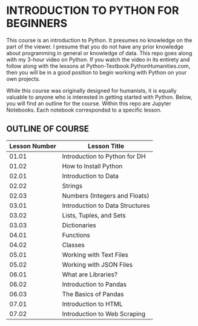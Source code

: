 # INTRODUCTION TO PYTHON FOR BEGINNERS
This course is an introduction to Python. It presumes no knowledge on the part of the viewer. I presume that you do not have any prior knowledge about programming in general or knowledge of data. This repo goes along with my 3-hour video on Python. If you watch the video in its entirety and follow along with the lessons at Python-Textbook.PythonHumanities.com, then you will be in a good position to begin working with Python on your own projects.

While this course was originally designed for humanists, it is equally valuable to anyone who is interested in getting started with Python. Below, you will find an outline for the course. Within this repo are Jupyter Notebooks. Each notebook correspondsd to a specific lesson.

## OUTLINE OF COURSE

| Lesson Number      | Lesson Title |
| ----------- | ----------- |
|01.01 |Introduction to Python for DH|
|01.02 |How to Install Python |
|02.01 |Introduction to Data |
|02.02 |Strings |
|02.03 |Numbers (Integers and Floats) |
|03.01 |Introduction to Data Structures |
|03.02 |Lists, Tuples, and Sets |
|03.03 |Dictionaries |
|04.01 |Functions |
|04.02 |Classes |
|05.01 |Working with Text Files |
|05.02 |Working with JSON Files |
|06.01 |What are Libraries? |
|06.02 |Introduction to Pandas |
|06.03 |The Basics of Pandas |
|07.01 |Introduction to HTML |
|07.02 |Introduction to Web Scraping |
